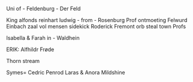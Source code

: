 Uni of -   Feldenburg - Der Feld 

King alfonds reinhart ludwig - from -   Rosenburg
Prof ontmoeting Felwurd Einbach
zaal vol mensen
sidekick Roderick Fremont
orb
steal
town
Profs


Isabella & Farah in -   Waldhein

ERIK: Alfhildr Frøde

Thorn stream


Symes= Cedric Penrod
Laras & Anora Mildshine